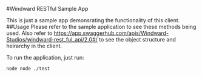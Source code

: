 #Windward RESTful Sample App

This is just a sample app demonsrating the functionality of this client.
##Usage
Please refer to the sample application to see these methods being used.
Also refer to https://app.swaggerhub.com/apis/Windward-Studios/windward-rest_ful_api/2.0#/ to see the object structure and heirarchy in the client.

To run the application, just run:
```
node node ./test
```

